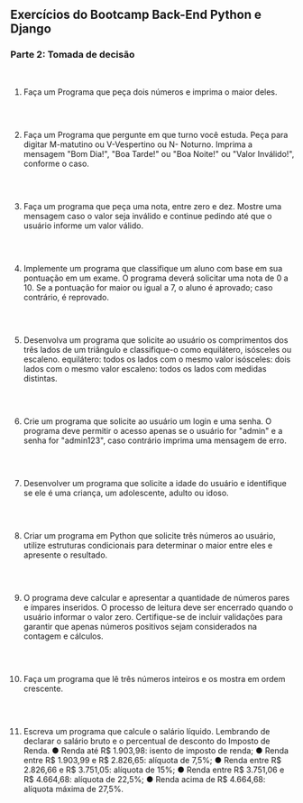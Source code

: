 ## Exercícios do Bootcamp Back-End Python e Django

### Parte 2: Tomada de decisão

&nbsp; 

1. Faça um Programa que peça dois números e imprima o maior deles.
```py

```

&nbsp; 

2. Faça um Programa que pergunte em que turno você estuda. Peça para
digitar M-matutino ou V-Vespertino ou N- Noturno. Imprima a mensagem "Bom
Dia!", "Boa Tarde!" ou "Boa Noite!" ou "Valor Inválido!", conforme o caso.
```py

```

&nbsp; 

3. Faça um programa que peça uma nota, entre zero e dez. Mostre uma
mensagem caso o valor seja inválido e continue pedindo até que o usuário
informe um valor válido.

```py

```

&nbsp; 

4. Implemente um programa que classifique um aluno com base em sua
pontuação em um exame. O programa deverá solicitar uma nota de 0 a 10. Se
a pontuação for maior ou igual a 7, o aluno é aprovado; caso contrário, é
reprovado.

```py

```

&nbsp; 

5. Desenvolva um programa que solicite ao usuário os comprimentos dos três
lados de um triângulo e classifique-o como equilátero, isósceles ou escaleno.
equilátero: todos os lados com o mesmo valor
isósceles: dois lados com o mesmo valor
escaleno: todos os lados com medidas distintas.

```py

```

&nbsp; 

6. Crie um programa que solicite ao usuário um login e uma senha. O
programa deve permitir o acesso apenas se o usuário for "admin" e a senha
for "admin123", caso contrário imprima uma mensagem de erro.

```py

```

&nbsp; 

7. Desenvolver um programa que solicite a idade do usuário e identifique se
ele é uma criança, um adolescente, adulto ou idoso.

```py

```

&nbsp; 

8. Criar um programa em Python que solicite três números ao usuário, utilize
estruturas condicionais para determinar o maior entre eles e apresente o
resultado.

```py

```

&nbsp; 

9. O programa deve calcular e apresentar a quantidade de números pares e
ímpares inseridos. O processo de leitura deve ser encerrado quando o usuário
informar o valor zero. Certifique-se de incluir validações para garantir que
apenas números positivos sejam considerados na contagem e cálculos.

```py

```

&nbsp; 


10. Faça um programa que lê três números inteiros e os mostra em ordem
crescente.

```py

```

&nbsp; 

11. Escreva um programa que calcule o salário líquido. Lembrando de
declarar o salário bruto e o percentual de desconto do Imposto de Renda.
● Renda até R$ 1.903,98: isento de imposto de renda;
● Renda entre R$ 1.903,99 e R$ 2.826,65: alíquota de 7,5%;
● Renda entre R$ 2.826,66 e R$ 3.751,05: alíquota de 15%;
● Renda entre R$ 3.751,06 e R$ 4.664,68: alíquota de 22,5%;
● Renda acima de R$ 4.664,68: alíquota máxima de 27,5%.

```py

```